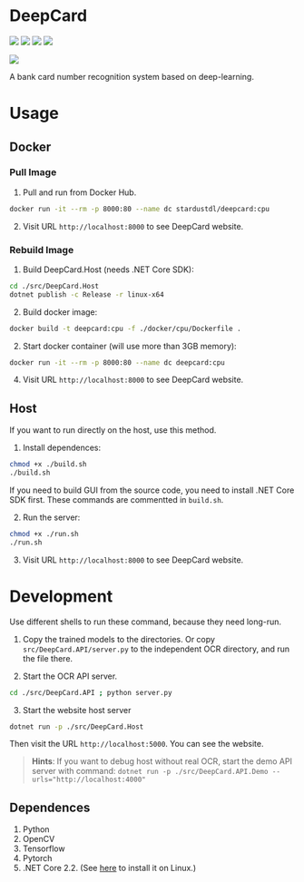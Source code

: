 # DeepCard

![](https://img.shields.io/badge/platform-linux-blue.svg) ![](https://img.shields.io/github/license/StardustDL/DeepCard.svg) ![](https://img.shields.io/github/repo-size/StardustDL/DeepCard.svg) ![](https://img.shields.io/librariesio/github/StardustDL/DeepCard.svg)

![](https://img.shields.io/docker/pulls/stardustdl/deepcard.svg)

A bank card number recognition system based on deep-learning.

# Usage

## Docker

### Pull Image

1. Pull and run from Docker Hub.

```sh
docker run -it --rm -p 8000:80 --name dc stardustdl/deepcard:cpu
```

2. Visit URL `http://localhost:8000` to see DeepCard website.

### Rebuild Image

1. Build DeepCard.Host (needs .NET Core SDK):

```sh
cd ./src/DeepCard.Host
dotnet publish -c Release -r linux-x64
```

2. Build docker image:

```sh
docker build -t deepcard:cpu -f ./docker/cpu/Dockerfile .
```

2. Start docker container (will use more than 3GB memory):

```sh
docker run -it --rm -p 8000:80 --name dc deepcard:cpu
```

4. Visit URL `http://localhost:8000` to see DeepCard website.

## Host

If you want to run directly on the host, use this method.

1. Install dependences:

```sh
chmod +x ./build.sh
./build.sh
```

If you need to build GUI from the source code, you need to install .NET Core SDK first. These commands are commentted in `build.sh`.

2. Run the server:

```sh
chmod +x ./run.sh
./run.sh
```

3. Visit URL `http://localhost:8000` to see DeepCard website.

# Development

Use different shells to run these command, because they need long-run.

1. Copy the trained models to the directories. Or copy `src/DeepCard.API/server.py` to the independent OCR directory, and run the file there.

2. Start the OCR API server.

```sh
cd ./src/DeepCard.API ; python server.py
```

3. Start the website host server

```sh
dotnet run -p ./src/DeepCard.Host
```

Then visit the URL `http://localhost:5000`. You can see the website.

> **Hints**: If you want to debug host without real OCR, start the demo API server with command: `dotnet run -p ./src/DeepCard.API.Demo --urls="http://localhost:4000"`

## Dependences

1. Python
2. OpenCV
3. Tensorflow
4. Pytorch
5. .NET Core 2.2. (See [here](https://dotnet.microsoft.com/download/linux-package-manager/rhel/sdk-current) to install it on Linux.)
